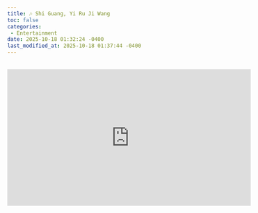 ```yaml
---
title: 🎶 Shi Guang, Yi Ru Ji Wang
toc: false
categories:
 - Entertainment
date: 2025-10-18 01:32:24 -0400
last_modified_at: 2025-10-18 01:37:44 -0400
---
```


<br>

<iframe class="iframe--video" width="560" height="315" src="https://www.youtube.com/embed/ZfNXl6Roopo?si=zUJnM83OCng0eNOm" title="YouTube video player" frameborder="0" allow="accelerometer; autoplay; clipboard-write; encrypted-media; gyroscope; picture-in-picture; web-share" referrerpolicy="strict-origin-when-cross-origin" allowfullscreen></iframe>

<br>


